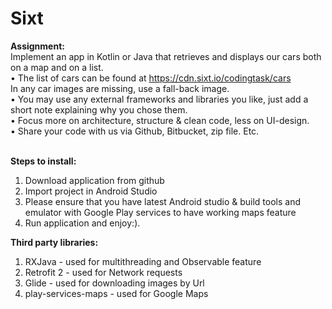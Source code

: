 # Sixt

**Assignment:**<br />
Implement an app in Kotlin or Java that retrieves and displays our cars both on a map and on a list.<br />
• The list of cars can be found at https://cdn.sixt.io/codingtask/cars<br />
In any car images are missing, use a fall-back image.<br />
• You may use any external frameworks and libraries you like, just add a short note explaining why
you chose them.<br />
• Focus more on architecture, structure & clean code, less on UI-design.<br />
• Share your code with us via Github, Bitbucket, zip file. Etc.<br /><br />

**Steps to install:**<br />
1) Download application from github<br />
2) Import project in Android Studio<br />
3) Please ensure that you have latest Android studio & build tools and emulator with Google Play services to have working maps feature <br />
4) Run application and enjoy:).<br />

**Third party libraries:**<br />
1) RXJava - used for multithreading and Observable feature <br />
2) Retrofit 2 - used for Network requests <br />
3) Glide - used for downloading images by Url<br />
4) play-services-maps - used for Google Maps <br />
